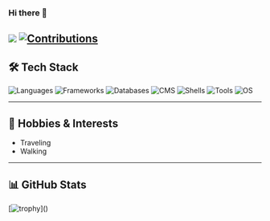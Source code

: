 ### Hi there 👋

![](https://komarev.com/ghpvc/?username=010Ri)
[![Contributions](https://badgen.org/img/qiita/010Ri/contributions?style=plastic)](https://qiita.com/010Ri)
---

## 🛠 Tech Stack

![Languages](https://img.shields.io/badge/Languages-Python%20%7C%20JavaScript%20%7C%20PHP%20%7C%20C%20%7C%20C++%20%7C%20Java%20%7C%20HTML%20%7C%20CSS-blue)
![Frameworks](https://img.shields.io/badge/Frameworks-React%20%7C%20GatsbyJS%20%7C%20Hugo%20%7C%20Bootstrap%20%7C%20Tailwind%20%7C%20jQuery-orange)
![Databases](https://img.shields.io/badge/Databases-MySQL%20%7C%20MariaDB-informational)
![CMS](https://img.shields.io/badge/CMS-WordPress-brightgreen)
![Shells](https://img.shields.io/badge/Shells-Bash%20%7C%20Zsh%20%7C%20Fish-lightgrey)
![Tools](https://img.shields.io/badge/Tools-Docker%20%7C%20Docker%20Compose%20%7C%20Git%20%7C%20GitHub%20%7C%20Firebase%20%7C%20Postman-informational)
![OS](https://img.shields.io/badge/OS-Ubuntu%20%7C%20Linux%20%7C%20macOS-lightgrey)

---

## 🎯 Hobbies & Interests
- Traveling  
- Walking

---

## 📊 GitHub Stats
[![trophy](https://github-profile-trophy.vercel.app/?username=010Ri&theme=dracula&column=3&margin-w=15&margin-h=15&no-frame=true&rank=-C,-?)]()
